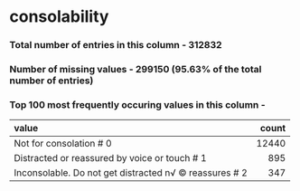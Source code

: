 
# consolability

### Total number of entries in this column - 312832

### Number of missing values - 299150 (95.63% of the total number of entries)

### Top 100 most frequently occuring values in this column -

| value                                                  |   count |
|:-------------------------------------------------------|--------:|
| Not for consolation # 0                                |   12440 |
| Distracted or reassured by voice or touch # 1          |     895 |
| Inconsolable. Do not get distracted n√ © reassures # 2 |     347 |
